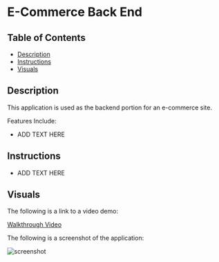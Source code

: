 # E-Commerce Back End

## Table of Contents
- [Description](#description)
- [Instructions](#instructions)
- [Visuals](#visuals)

## Description 
This application is used as the backend portion for an e-commerce site.

Features Include:
- ADD TEXT HERE

## Instructions
- ADD TEXT HERE

## Visuals 

The following is a link to a video demo:

[Walkthrough Video](#)

The following is a screenshot of the application:

![screenshot](#)